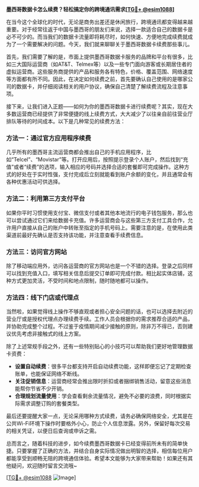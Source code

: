 **墨西哥数据卡怎么续费？轻松搞定你的跨境通讯需求[[TG💪+ @esim1088](https://t.me/s/esim1088)]**

在当今这个全球化的时代，无论是商务出差还是休闲旅行，跨境通讯都变得越来越重要。对于经常往返于中国与墨西哥的朋友们来说，选择一款适合自己的数据卡是必不可少的。而当我们的数据卡流量即将耗尽时，如何快速、方便地完成续费就成为了一个需要解决的问题。今天，我们就来聊聊关于墨西哥数据卡续费那些事儿。

首先，我们需要了解的是，市面上提供墨西哥数据卡服务的品牌和平台有很多，比如三大国际运营商（如AT&T、Telmex等）以及一些专门面向游客或长期居住者的虚拟运营商。这些服务商提供的产品和服务各有特色，价格、覆盖范围、网络速度等方面都有所不同。因此，在决定如何续费之前，首先要确认自己使用的是哪家公司的数据卡，并仔细阅读相关的用户协议，确保自己清楚了解续费流程及注意事项。

接下来，让我们进入正题——如何为你的墨西哥数据卡进行续费呢？其实，现在大多数运营商已经提供了非常便捷的线上续费方式，大大减少了以往亲自前往营业厅排队等待的时间成本。以下是几种常见的续费方法：

### 方法一：通过官方应用程序续费
几乎所有的墨西哥主流运营商都会推出自己的手机应用程序，比如“Telcel”、“Movistar”等。打开应用后，按照提示登录个人账户，然后找到“充值”或者“续费”的选项，输入相应的号码并选择合适的套餐即可完成操作。这种方式的好处在于实时性强，支付完成后立刻就能看到账户余额的变化，并且通常会有各种优惠活动可供选择。

### 方法二：利用第三方支付平台
如果你平时习惯使用支付宝、微信支付或者其他本地流行的电子钱包服务，那么也可以尝试通过它们来给数据卡充值。许多运营商会与这些第三方支付工具合作，允许用户直接从自己的账户中转账至指定的手机号码上。需要注意的是，在使用此类渠道前最好先确认是否支持该功能，并注意查看手续费信息。

### 方法三：访问官方网站
除了移动端应用外，访问各运营商的官方网站也是一个不错的选择。登录之后同样可以找到充值入口，填写相关信息后提交订单即可完成付款。相比起实体店铺，这种方式更加灵活，不受时间和地点限制，随时随地都可以操作。

### 方法四：线下门店或代理点
当然啦，如果觉得线上操作不够直观或者担心安全问题的话，也可以选择去附近的营业厅或是授权代理点办理续费手续。工作人员会根据你的需求推荐合适的产品，并协助完成整个过程。不过鉴于疫情期间减少接触的原则，除非万不得已，否则建议优先考虑非接触式的线上方案。

除了上述常规手段之外，还有一些特别贴心的小技巧可以帮助我们更好地管理数据卡资费：

- **设置自动续费**：很多平台都支持开启自动续费功能，这样即便忘记了定期检查账单，也能保证网络不断线。
- **关注促销信息**：运营商经常会推出限时折扣或者捆绑销售活动，留意这些消息能帮你节省不少开销。
- **合理规划流量使用**：学会查看剩余流量情况，避免不必要的浪费，同时根据实际需求调整订购的套餐类型。

最后还要提醒大家一点，无论采用哪种方式续费，请务必确保网络安全，尤其是在公共Wi-Fi环境下操作时要格外小心，防止个人信息泄露。另外，保留好每次交易的相关凭证，以便日后查询或申诉之需。

总而言之，随着科技的进步，如今续费墨西哥数据卡已经变得前所未有的简单快捷。只要掌握了正确的方法，并结合自身实际情况做出明智的选择，相信每位用户都能享受到顺畅无阻的跨境通信体验。希望本文能够为大家带来帮助！如果还有其他疑问，欢迎随时留言交流哦~

[[TG💪+ @esim1088](https://t.me/s/esim1088) ![Image](https://i.postimg.cc/4NQfJmqS/Snipaste-2025-05-13-00-14-12.png)]